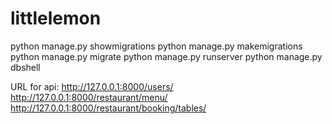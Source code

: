 # littlelemon

python manage.py showmigrations
python manage.py makemigrations
python manage.py migrate
python manage.py runserver
python manage.py dbshell

URL for api: 
http://127.0.0.1:8000/users/
http://127.0.0.1:8000/restaurant/menu/
http://127.0.0.1:8000/restaurant/booking/tables/